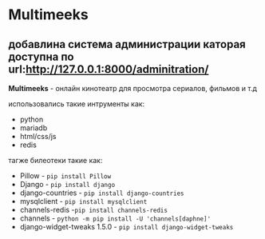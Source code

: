 # Multimeeks
## добавлина система администрации каторая доступна по url:http://127.0.0.1:8000/adminitration/

**Multimeeks** - онлайн кинотеатр для просмотра сериалов, фильмов и т.д

использовались такие интрументы как:
 + python
 + mariadb
 + html/css/js
 + redis

тагже билеотеки такие как:
    
+ Pillow  - `pip install Pillow`
+ Django - `pip install django`
+ django-countries - `pip install django-countries`
+ mysqlclient - `pip install mysqlclient`
+ channels-redis -`pip install channels-redis`
+ channels - `python -m pip install -U 'channels[daphne]'`
+ django-widget-tweaks 1.5.0  - `pip install django-widget-tweaks`
  